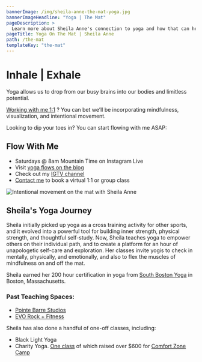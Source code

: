 ```yaml
---
bannerImage: /img/sheila-anne-the-mat-yoga.jpg
bannerImageHeadline: "Yoga | The Mat"
pageDescription: >
  Learn more about Sheila Anne's connection to yoga and how that can help you flow through life
pageTitle: Yoga On The Mat | Sheila Anne
path: /the-mat
templateKey: "the-mat"
---
```


# Inhale | Exhale

Yoga allows us to drop from our busy brains into our bodies and limitless potential.

[Working with me 1:1](/working-together/) ? You can bet we’ll be incorporating mindfulness, visualization, and intentional movement.

Looking to dip your toes in? You can start flowing with me ASAP:

## Flow With Me

- Saturdays @ 8am Mountain Time on Instagram Live
- Visit [yoga flows on the blog](/tags/yoga/)
- Check out my [IGTV channel](https://www.instagram.com/sheflowsandgrows/channel/)
- [Contact me](/contact/) to book a virtual 1:1 or group class

![Intentional movement on the mat with Sheila Anne](/img/sheila-anne-the-mat-yoga.jpg)

## Sheila's Yoga Journey

Sheila initially picked up yoga as a cross training activity for other sports, and it evolved into a powerful tool for building inner strength, physical strength, and thoughtful self-study. Now, Sheila teaches yoga to empower others on their individual path, and to create a platform for an hour of unapologetic self-care and exploration. Her classes invite yogis to check in mentally, physically, and emotionally, and also to flex the muscles of mindfulness on and off the mat.

Sheila earned her 200 hour certification in yoga from [South Boston Yoga](https://www.southbostonyoga.net/) in Boston, Massachusetts.

### Past Teaching Spaces:

- [Pointe Barre Studios](https://www.pointebarrestudios.com/)
- [EVO Rock + Fitness](https://www.evorock.com/concord-nh/)

Sheila has also done a handful of one-off classes, including:

- Black Light Yoga
- Charity Yoga. [One class](https://www.threegoodthingsproject.com/yoga-event/) of which raised over \$600 for [Comfort Zone Camp](https://comfortzonecamp.org/)
